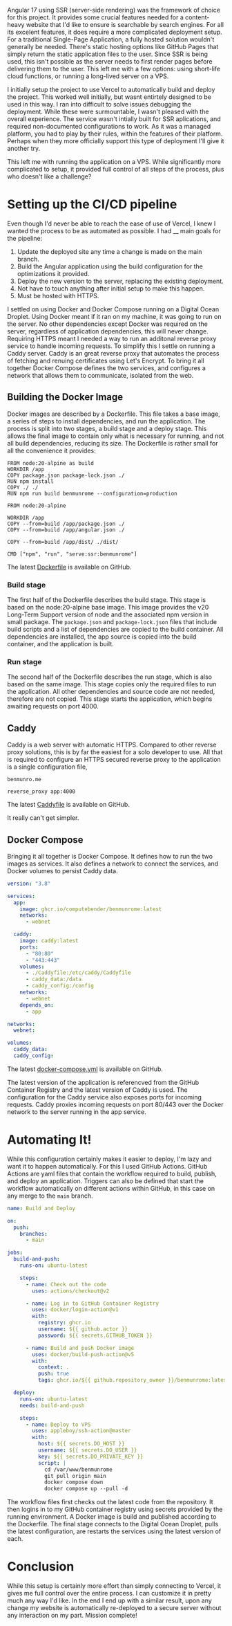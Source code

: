 Angular 17 using SSR (server-side rendering) was the framework of choice for this project. It provides some crucial features needed for a content-heavy website that I'd like to ensure is searchable by search engines. For all its excelent features, it does require a more complicated deployment setup. For a traditional Single-Page Application, a fully hosted solution wouldn't generally be needed. There's static hosting options like GitHub Pages that simply return the static application files to the user. Since SSR is being used, this isn't possible as the server needs to first render pages before delivering them to the user. This left me with a few options: using short-life cloud functions, or running a long-lived server on a VPS.

I initially setup the project to use Vercel to automatically build and deploy the project. This worked well initially, but wasnt entirtely designed to be used in this way. I ran into difficult to solve issues debugging the deployment. While these were surmountable, I wasn't pleased with the overall experience. The service wasn't intially built for SSR aplications, and required non-documented configurations to work. As it was a managed platform, you had to play by their rules, within the features of their platform. Perhaps when they more officially support this type of deployment I'll give it another try.

This left me with running the application on a VPS. While significantly more complicated to setup, it provided full control of all steps of the process, plus who doesn't like a challenge?

# Setting up the CI/CD pipeline

Even though I'd never be able to reach the ease of use of Vercel, I knew I wanted the process to be as automated as possible. I had \_\_ main goals for the pipeline:

1. Update the deployed site any time a change is made on the main branch.
2. Build the Angular application using the build configuration for the optimizations it provided.
3. Deploy the new version to the server, replacing the existing deployment.
4. Not have to touch anything after initial setup to make this happen.
5. Must be hosted with HTTPS.

I settled on using Docker and Docker Compose running on a Digital Ocean Droplet. Using Docker meant if it ran on my machine, it was going to run on the server. No other dependencies except Docker was required on the server, regardless of application dependencies, this will never change. Requiring HTTPS meant I needed a way to run an additonal reverse proxy service to handle incoming requests. To simplify this I settle on running a Caddy server. Caddy is an great reverse proxy that automates the process of fetching and renuing certificates using Let's Encrypt. To bring it all together Docker Compose defines the two services, and configures a network that allows them to communicate, isolated from the web.

## Building the Docker Image

Docker images are described by a Dockerfile. This file takes a base image, a series of steps to install dependencies, and run the application. The process is split into two stages, a build stage and a deploy stage. This allows the final image to contain only what is necessary for running, and not all build dependencies, reducing its size. The Dockerfile is rather small for all the convenience it provides:

```docker
FROM node:20-alpine as build
WORKDIR /app
COPY package.json package-lock.json ./
RUN npm install
COPY ./ ./
RUN npm run build benmunrome --configuration=production

FROM node:20-alpine

WORKDIR /app
COPY --from=build /app/package.json ./
COPY --from=build /app/angular.json ./

COPY --from=build /app/dist/ ./dist/

CMD ["npm", "run", "serve:ssr:benmunrome"]
```

The latest [Dockerfile](https://github.com/computebender/benmunrome/blob/main/Dockerfile) is available on GitHub.

### Build stage

The first half of the Dockerfile describes the build stage. This stage is based on the node:20-alpine base image. This image provides the v20 Long-Term Support version of node and the associated npm version in small package. The `package.json` and `package-lock.json` files that include build scripts and a list of dependencies are copied to the build container. All dependencies are installed, the app source is copied into the build container, and the application is built.

### Run stage

The second half of the Dockerfile describes the run stage, which is also based on the same image. This stage copies only the required files to run the application. All other dependencies and source code are not needed, therefore are not copied. This stage starts the application, which begins awaiting requests on port 4000.

## Caddy

Caddy is a web server with automatic HTTPS. Compared to other reverse proxy solutions, this is by far the easiest for a solo developer to use. All that is required to configure an HTTPS secured reverse proxy to the application is a single configuration file,

```
benmunro.me

reverse_proxy app:4000
```

The latest [Caddyfile](https://github.com/computebender/benmunrome/blob/main/Caddyfile) is available on GitHub.

It really can't get simpler.

## Docker Compose

Bringing it all together is Docker Compose. It defines how to run the two images as services. It also defines a network to connect the services, and Docker volumes to persist Caddy data.

```yaml
version: "3.8"

services:
  app:
    image: ghcr.io/computebender/benmunrome:latest
    networks:
      - webnet

  caddy:
    image: caddy:latest
    ports:
      - "80:80"
      - "443:443"
    volumes:
      - ./Caddyfile:/etc/caddy/Caddyfile
      - caddy_data:/data
      - caddy_config:/config
    networks:
      - webnet
    depends_on:
      - app

networks:
  webnet:

volumes:
  caddy_data:
  caddy_config:
```

The latest [docker-compose.yml](https://github.com/computebender/benmunrome/blob/main/docker-compose.yml) is available on GitHub.

The latest version of the application is referencved from the GitHub Container Registry and the latest version of Caddy is used. The configuration for the Caddy service also exposes ports for incoming requests. Caddy proxies incoming requests on port 80/443 over the Docker network to the server running in the app service.

# Automating It!

While this configuration certainly makes it easier to deploy, I'm lazy and want it to happen automatically. For this I used GitHub Actions. GitHub Actions are yaml files that contain the workflow required to build, publish, and deploy an application. Triggers can also be defined that start the workflow automatically on different actions within GitHub, in this case on any merge to the `main` branch.

```yaml
name: Build and Deploy

on:
  push:
    branches:
      - main

jobs:
  build-and-push:
    runs-on: ubuntu-latest

    steps:
      - name: Check out the code
        uses: actions/checkout@v2

      - name: Log in to GitHub Container Registry
        uses: docker/login-action@v1
        with:
          registry: ghcr.io
          username: ${{ github.actor }}
          password: ${{ secrets.GITHUB_TOKEN }}

      - name: Build and push Docker image
        uses: docker/build-push-action@v5
        with:
          context: .
          push: true
          tags: ghcr.io/${{ github.repository_owner }}/benmunrome:latest

  deploy:
    runs-on: ubuntu-latest
    needs: build-and-push

    steps:
      - name: Deploy to VPS
        uses: appleboy/ssh-action@master
        with:
          host: ${{ secrets.DO_HOST }}
          username: ${{ secrets.DO_USER }}
          key: ${{ secrets.DO_PRIVATE_KEY }}
          script: |
            cd /var/www/benmunrome
            git pull origin main
            docker compose down
            docker compose up --pull -d
```

The workflow files first checks out the latest code from the repository. It then logins in to my GitHub container registry using secrets provided by the running environment. A Docker image is build and published according to the Dockerfile. The final stage connects to the Digital Ocean Droplet, pulls the latest configuration, are restarts the services using the latest version of each.

# Conclusion

While this setup is certainly more effort than simply connecting to Vercel, it gives me full control over the entire process. I can customize it in pretty much any way I'd like. In the end I end up with a similar result, upon any change my website is automatically re-deployed to a secure server without any interaction on my part. Mission complete!
